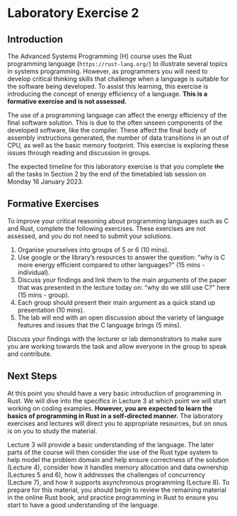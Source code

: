 # Laboratory Exercise 2

## Introduction

The Advanced Systems Programming (H) course uses the Rust programming language (`https://rust-lang.org/`) to illustrate several topics in systems programming. However, as programmers you will need to develop critical thinking skills that challenge when a language is suitable for the software being developed. To assist this learning, this exercise is introducing the concept of energy efficiency of a language. **This is a formative exercise and is not assessed.**

The use of a programming language can affect the energy efficiency of the final software solution. This is due to the often unseen components of the developed software, like the compiler. These affect the final body of assembly instructions generated, the number of data transitions in an out of CPU, as well as the basic memory footprint. This exercise is exploring these issues through reading and discussion in groups.

The expected timeline for this laboratory exercise is that you complete ~~the~~ all the tasks in Section 2 by the end of the timetabled lab session on Monday 16 January 2023.

## Formative Exercises

To improve your critical reasoning about programming languages such as C and Rust, complete the following exercises. These exercises are not assessed, and you do not need to submit your solutions.

1. Organise yourselves into groups of 5 or 6 (10 mins).
2. Use google or the library’s resources to answer the question: “why is C more energy efficient compared to other languages?" (15 mins - individual).
3. Discuss your findings and link them to the main arguments of the paper that was presented in the lecture today on: “why do we still use C?" here (15 mins - group).
4. Each group should present their main argument as a quick stand up presentation (10 mins).
5. The lab will end with an open discussion about the variety of language features and issues that the C language brings (5 mins).

Discuss your findings with the lecturer or lab demonstrators to make sure you are working towards the task and allow everyone in the group to speak and contribute.

## Next Steps

At this point you should have a very basic introduction of programming in Rust. We will dive into the specifics in Lecture 3 at which point we will start working on coding examples. **However, you are expected to learn the basics of programming in Rust in a self-directed manner.** The laboratory exercises and lectures will direct you to appropriate resources, but on onus is on you to study the material.

Lecture 3 will provide a basic understanding of the language. The later parts of the course will then consider the use of the Rust type system to help model the problem domain and help ensure correctness of the solution (Lecture 4), consider how it handles memory allocation and data ownership (Lectures 5 and 6), how it addresses the challenges of concurrency (Lecture 7), and how it supports asynchronous programming (Lecture 8). To prepare for this material, you should begin to review the remaining material in the online Rust book, and practice programming in Rust to ensure you start to have a good understanding of the language.
